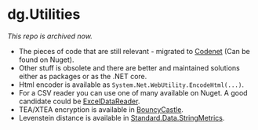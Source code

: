 dg.Utilities
============

*This repo is archived now.*

* The pieces of code that are still relevant - migrated to [Codenet](https://github.com/danielgindi/Codenet) (Can be found on Nuget).  
* Other stuff is obsolete and there are better and maintained solutions either as packages or as the .NET core.  
* Html encoder is available as `System.Net.WebUtility.EncodeHtml(...)`.
* For a CSV reader you can use one of many available on Nuget. A good candidate could be [ExcelDataReader](https://www.nuget.org/packages/ExcelDataReader).
* TEA/XTEA encryption is available in [BouncyCastle](https://www.nuget.org/packages/Portable.BouncyCastle/).
* Levenstein distance is available in [Standard.Data.StringMetrics](https://www.nuget.org/packages/Standard.Data.StringMetrics/).
